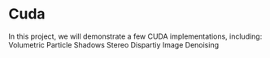 # Cuda

In this project, we will demonstrate a few CUDA implementations, including:
Volumetric Particle Shadows
Stereo Dispartiy
Image Denoising
